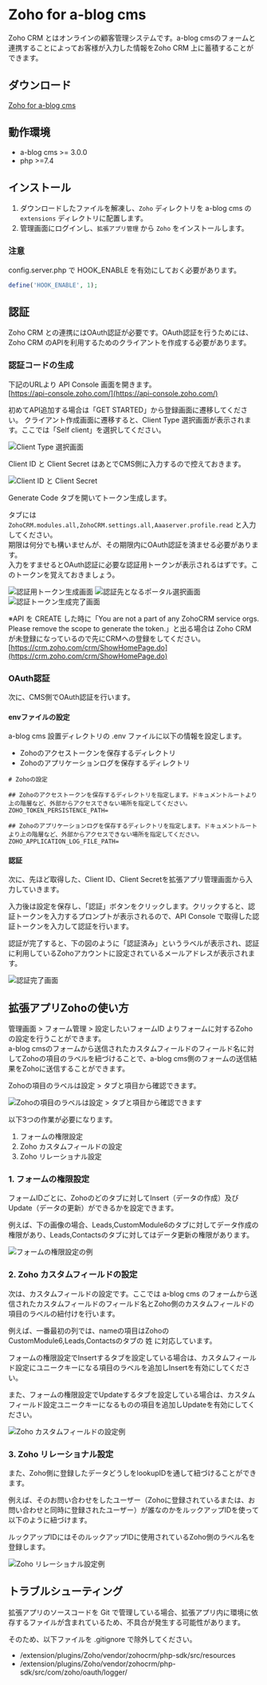 # Zoho for a-blog cms

Zoho CRM とはオンラインの顧客管理システムです。a-blog cmsのフォームと連携することによってお客様が入力した情報をZoho CRM 上に蓄積することができます。

## ダウンロード

[Zoho for a-blog cms](https://github.com/appleple/acms-zoho/raw/master/build/Zoho.zip)

## 動作環境

- a-blog cms >= 3.0.0
- php >=7.4

## インストール

1. ダウンロードしたファイルを解凍し、`Zoho` ディレクトリを a-blog cms の `extensions` ディレクトリに配置します。
2. 管理画面にログインし、`拡張アプリ管理` から `Zoho` をインストールします。

### 注意

config.server.php で HOOK_ENABLE を有効にしておく必要があります。

```php
define('HOOK_ENABLE', 1);
```


## 認証

Zoho CRM との連携にはOAuth認証が必要です。OAuth認証を行うためには、Zoho CRM のAPIを利用するためのクライアントを作成する必要があります。

### 認証コードの生成

下記のURLより API Console 画面を開きます。<br>
[https://api-console.zoho.com/](https://api-console.zoho.com/)

初めてAPI追加する場合は「GET STARTED」から登録画面に遷移してください。
クライアント作成画面に遷移すると、Client Type 選択画面が表示されます。ここでは「Self client」を選択してください。

![Client Type 選択画面](images/choose-a-client-type.png)

Client ID と Client Secret はあとでCMS側に入力するので控えておきます。

![Client ID と Client Secret](images/client-id-and-client-secret.png)

Generate Code タブを開いてトークン生成します。

タブには `ZohoCRM.modules.all,ZohoCRM.settings.all,Aaaserver.profile.read` と入力してください。<br>
期限は何分でも構いませんが、その期限内にOAuth認証を済ませる必要があります。<br>
入力をすませるとOAuth認証に必要な認証用トークンが表示されるはずです。このトークンを覚えておきましょう。

![認証用トークン生成画面](images/generate-code.png)
![認証先となるポータル選択画面](images/select-portal.png)
![認証トークン生成完了画面](images/generated-code.png)

※API を CREATE した時に「You are not a part of any ZohoCRM service orgs. Please remove the scope to generate the token.」と出る場合は Zoho CRM が未登録になっているので先にCRMへの登録をしてください。<br>
[https://crm.zoho.com/crm/ShowHomePage.do](https://crm.zoho.com/crm/ShowHomePage.do)

### OAuth認証

次に、CMS側でOAuth認証を行います。

#### envファイルの設定

a-blog cms 設置ディレクトリの .env ファイルに以下の情報を設定します。

- Zohoのアクセストークンを保存するディレクトリ
- Zohoのアプリケーションログを保存するディレクトリ

```
# Zohoの設定

## Zohoのアクセストークンを保存するディレクトリを指定します。ドキュメントルートより上の階層など、外部からアクセスできない場所を指定してください。
ZOHO_TOKEN_PERSISTENCE_PATH=

## Zohoのアプリケーションログを保存するディレクトリを指定します。ドキュメントルートより上の階層など、外部からアクセスできない場所を指定してください。
ZOHO_APPLICATION_LOG_FILE_PATH=
```

#### 認証

次に、先ほど取得した、Client ID、Client Secretを拡張アプリ管理画面から入力していきます。

入力後は設定を保存し、「認証」ボタンをクリックします。クリックすると、認証トークンを入力するプロンプトが表示されるので、API Console で取得した認証トークンを入力して認証を行います。

認証が完了すると、下の図のように「認証済み」というラベルが表示され、認証に利用しているZohoアカウントに設定されているメールアドレスが表示されます。

![認証完了画面](images/success-authorization.png)


## 拡張アプリZohoの使い方

管理画面 > フォーム管理 > 設定したいフォームID よりフォームに対するZohoの設定を行うことができます。<br>
a-blog cmsのフォームから送信されたカスタムフィールドのフィールド名に対してZohoの項目のラベルを紐づけることで、a-blog cms側のフォームの送信結果をZohoに送信することができます。

Zohoの項目のラベルは設定 > タブと項目から確認できます。

![Zohoの項目のラベルは設定 > タブと項目から確認できます](images/zoho-field-label.png)

以下3つの作業が必要になります。

1. フォームの権限設定
2. Zoho カスタムフィールドの設定
3. Zoho リレーショナル設定

### 1. フォームの権限設定

フォームIDごとに、Zohoのどのタブに対してInsert（データの作成）及びUpdate（データの更新）ができるかを設定できます。

例えば、下の画像の場合、Leads,CustomModule6のタブに対してデータ作成の権限があり、Leads,Contactsのタブに対してはデータ更新の権限があります。

![フォームの権限設定の例](images/zoho-permission-config.png)

### 2. Zoho カスタムフィールドの設定

次は、カスタムフィールドの設定です。ここでは a-blog cms のフォームから送信されたカスタムフィールドのフィールド名とZoho側のカスタムフィールドの項目のラベルの紐付けを行います。

例えば、一番最初の列では、nameの項目はZohoのCustomModule6,Leads,Contactsのタブの 姓 に対応しています。

フォームの権限設定でInsertするタブを設定している場合は、カスタムフィールド設定にユニークキーになる項目のラベルを追加しInsertを有効にしてください。

また、フォームの権限設定でUpdateするタブを設定している場合は、カスタムフィールド設定ユニークキーになるものの項目を追加しUpdateを有効にしてください。

![Zoho カスタムフィールドの設定例](images/zoho-field-config.png)

### 3. Zoho リレーショナル設定

また、Zoho側に登録したデータどうしをlookupIDを通して紐づけることができます。

例えば、そのお問い合わせをしたユーザー（Zohoに登録されているまたは、お問い合わせと同時に登録されたユーザー）が誰なのかをルックアップIDを使って以下のように紐づけます。

ルックアップIDにはそのルックアップIDに使用されているZoho側のラベル名を登録します。

![Zoho リレーショナル設定例](images/zoho-lookup-config.png)


## トラブルシューティング

拡張アプリのソースコードを Git で管理している場合、拡張アプリ内に環境に依存するファイルが含まれているため、不具合が発生する可能性があります。

そのため、以下ファイルを .gitignore で除外してください。

- /extension/plugins/Zoho/vendor/zohocrm/php-sdk/src/resources
- /extension/plugins/Zoho/vendor/zohocrm/php-sdk/src/com/zoho/oauth/logger/
